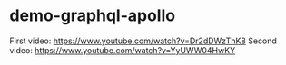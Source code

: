 # demo-graphql-apollo

First video: https://www.youtube.com/watch?v=Dr2dDWzThK8
Second video: https://www.youtube.com/watch?v=YyUWW04HwKY